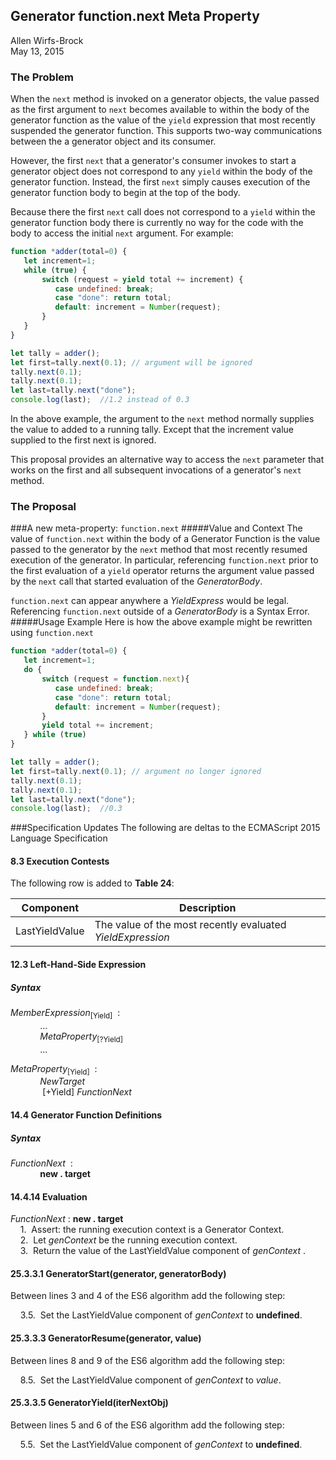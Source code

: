 ## Generator function.next Meta Property ##
Allen Wirfs-Brock  
May 13, 2015

### The Problem
When the `next` method is invoked on a generator objects,  the value passed as the first argument to `next` becomes available to within the body of the generator function as the value of the `yield` expression that most recently suspended the generator function. This supports two-way communications between the a generator object and its consumer.

However, the first `next` that a generator's consumer invokes to start a generator object does not correspond to any `yield` within the body of the generator function. Instead, the first `next` simply causes execution of the generator function body to  begin at the top of the body.

Because there the first `next` call does not correspond to a `yield` within the generator function body there is currently no way for the code with the body to access the initial `next` argument.  For example:

```js
function *adder(total=0) {
   let increment=1;
   while (true) {
       switch (request = yield total += increment) {
          case undefined: break;
          case "done": return total;
          default: increment = Number(request);
       }
   }
}

let tally = adder();
let first=tally.next(0.1); // argument will be ignored
tally.next(0.1);
tally.next(0.1);
let last=tally.next("done");
console.log(last);  //1.2 instead of 0.3
```
In the above example, the argument to the `next` method  normally supplies the value to added to a running tally. Except that the increment value supplied to the first next is ignored.

This proposal provides an alternative way to access the `next` parameter that works on the first and all subsequent invocations of a generator's `next` method.
### The Proposal

###A new meta-property: `function.next`
#####Value and Context
The value of `function.next` within the body of a Generator Function is the value passed to the generator by the `next` method that most recently resumed execution of the generator.  In particular,  referencing `function.next` prior to the first evaluation of a `yield` operator returns the argument value passed by the `next` call that started evaluation of the *GeneratorBody*. 

 `function.next` can appear anywhere a *YieldExpress* would be legal. Referencing `function.next` outside of a *GeneratorBody* is a Syntax Error. 
#####Usage Example
Here is how the above example might be rewritten using `function.next`
```js
function *adder(total=0) {
   let increment=1;
   do {
       switch (request = function.next){
          case undefined: break;
          case "done": return total;
          default: increment = Number(request);
       }
       yield total += increment;
   } while (true)
}

let tally = adder();
let first=tally.next(0.1); // argument no longer ignored
tally.next(0.1);
tally.next(0.1);
let last=tally.next("done");
console.log(last);  //0.3
```

###Specification Updates
The following are deltas to the ECMAScript 2015 Language Specification
#### 8.3 Execution Contests
The following row is added to **Table 24**:<br>

| Component | Description   
|------------------|-------------------------------------------------------------------
|   LastYieldValue  |  The value of the most recently evaluated *YieldExpression*  

#### 12.3 Left-Hand-Side Expression
##### Syntax

*MemberExpression*<sub>[Yield]</sub> &nbsp;:  <br>
&nbsp;&nbsp;&nbsp;&nbsp;&nbsp;&nbsp;&nbsp;&nbsp;&nbsp;&nbsp;&nbsp;&nbsp;... <br>
&nbsp;&nbsp;&nbsp;&nbsp;&nbsp;&nbsp;&nbsp;&nbsp;&nbsp;&nbsp;&nbsp;&nbsp;*MetaProperty*<sub>[?Yield]</sub> <br>
&nbsp;&nbsp;&nbsp;&nbsp;&nbsp;&nbsp;&nbsp;&nbsp;&nbsp;&nbsp;&nbsp;&nbsp;...

*MetaProperty*<sub>[Yield]</sub> &nbsp;:  <br>
&nbsp;&nbsp;&nbsp;&nbsp;&nbsp;&nbsp;&nbsp;&nbsp;&nbsp;&nbsp;&nbsp;&nbsp;*NewTarget* <br>
&nbsp;&nbsp;&nbsp;&nbsp;&nbsp;&nbsp;&nbsp;&nbsp;&nbsp;&nbsp;&nbsp;&nbsp; [+Yield] *FunctionNext*

#### 14.4 Generator Function Definitions
##### Syntax
*FunctionNext* &nbsp;: <br>
&nbsp;&nbsp;&nbsp;&nbsp;&nbsp;&nbsp;&nbsp;&nbsp;&nbsp;&nbsp;&nbsp;&nbsp;**new . target**
#### 14.4.14 Evaluation
*FunctionNext*&nbsp;:&nbsp;**new . target**<br>
&nbsp;&nbsp;&nbsp;&nbsp;1.&nbsp;&nbsp;Assert:  the running execution context is a Generator Context.<br>
&nbsp;&nbsp;&nbsp;&nbsp;2.&nbsp;&nbsp;Let *genContext* be the running execution context.<br>
&nbsp;&nbsp;&nbsp;&nbsp;3.&nbsp;&nbsp;Return the value of the LastYieldValue component of *genContext* .<br>
#### 25.3.3.1 GeneratorStart(generator, generatorBody)

Between lines 3 and 4 of the ES6 algorithm add the following step:

&nbsp;&nbsp;&nbsp;&nbsp;3.5.&nbsp;&nbsp;Set the LastYieldValue component of *genContext* to **undefined**.

#### 25.3.3.3 GeneratorResume(generator, value)
Between lines 8 and 9 of the ES6 algorithm add the following step:

&nbsp;&nbsp;&nbsp;&nbsp;8.5.&nbsp;&nbsp;Set the LastYieldValue component of *genContext* to *value*.

#### 25.3.3.5 GeneratorYield(iterNextObj)
Between lines 5 and 6 of the ES6 algorithm add the following step:

&nbsp;&nbsp;&nbsp;&nbsp;5.5.&nbsp;&nbsp;Set the LastYieldValue component of *genContext* to **undefined**.
